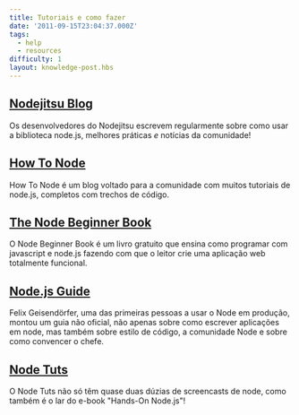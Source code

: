 ```yaml
---
title: Tutoriais e como fazer
date: '2011-09-15T23:04:37.000Z'
tags:
  - help
  - resources
difficulty: 1
layout: knowledge-post.hbs
---
```


## [Nodejitsu Blog](http://blog.nodejitsu.com)

<!-- Nodejitsu's developers blog regularly about how to use node.js libraries, best practices *and* community news! -->
Os desenvolvedores do Nodejitsu escrevem regularmente sobre como usar a biblioteca node.js, melhores práticas *e* notícias da comunidade!

## [How To Node](http://howtonode.org)

<!-- How To Node is a community-driven blog with lots of node.js tutorials, complete with code snippets. -->
How To Node é um blog voltado para a comunidade com muitos tutoriais de node.js, completos com trechos de código.

## [The Node Beginner Book](http://nodebeginner.org/)

<!-- The Node Beginner Book is a free book that teaches how to program with javascript and node.js by having the reader build a fully-functional bare-bones web application. -->
O Node Beginner Book é um livro gratuito que ensina como programar com javascript e node.js fazendo com que o leitor crie uma aplicação web totalmente funcional.

## [Node.js Guide](http://nodeguide.com/)

<!-- Felix Geisendörfer, one of the very first people to use Node in production, assembled an unofficial guide not only on writing node apps, but also on coding style, the Node community and on convincing the boss. -->
Felix Geisendörfer, uma das primeiras pessoas a usar o Node em produção, montou um guia não oficial, não apenas sobre como escrever aplicações em node, mas também sobre estilo de código, a comunidade Node e sobre como convencer o chefe.

## [Node Tuts](http://nodetuts.com/)

<!-- Not only does Node Tuts have nearly two dozen screencasts on node, it also is the home of the e-book "Hands-On Node.js"! -->
O Node Tuts não só têm quase duas dúzias de screencasts de node, como também é o lar do e-book "Hands-On Node.js"!
